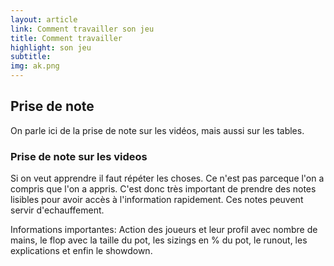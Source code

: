 ```yaml
---
layout: article
link: Comment travailler son jeu
title: Comment travailler
highlight: son jeu
subtitle: 
img: ak.png
---
```


<div class="py-16 bg-white overflow-hidden lg:py-16s">
  <div class="relative max-w-xl mx-auto px-4 sm:px-6 lg:px-8 lg:max-w-screen-xl">
    <h2 class="text-center mt-1 text-4xl tracking-tight leading-10 font-semibold text-gray-900 sm:leading-none sm:text-6xl lg:text-5xl xl:text-5xl">
      Prise de note
    </h2>
    <div class="max-w-3xl mx-auto">
      <p class="text-left max-w-3xl mx-auto mt-12 text-xl leading-7 text-gray-500 text-justify">
        On parle ici de la prise de note sur les vidéos, mais aussi sur les tables.
      </p>
      <h3 class="mt-12 text-xl tracking-tight leading-10 font-semibold text-gray-900 sm:leading-none sm:text-4xl lg:text-2xl xl:text-2xl">
        Prise de note sur les videos
      </h3>
      <p class="text-left max-w-3xl mx-auto mt-12 text-xl leading-7 text-gray-500 text-justify">
        Si on veut apprendre il faut répéter les choses. Ce n'est pas parceque l'on a compris que l'on a appris. C'est donc très important de prendre des notes lisibles pour avoir accès à l'information rapidement. Ces notes peuvent servir d'echauffement.
      </p>
      <p class="text-left max-w-3xl mx-auto mt-12 text-xl leading-7 text-gray-500 text-justify">
        Informations importantes: Action des joueurs et leur profil avec nombre de mains, le flop avec la taille du pot, les sizings en % du pot, le runout, les explications et enfin le showdown.
      </p>
    </div>
  </div>
</div>
